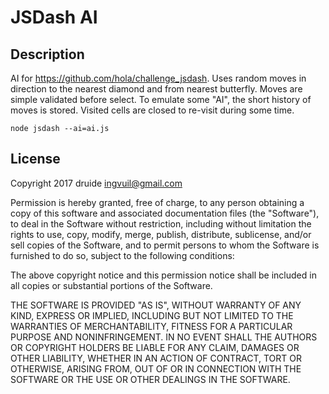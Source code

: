 # JSDash AI

## Description

AI for https://github.com/hola/challenge_jsdash.
Uses random moves in direction to the nearest diamond and from nearest butterfly.
Moves are simple validated before select. To emulate some "AI", the short history
of moves is stored. Visited cells are closed to re-visit during some time.

```
node jsdash --ai=ai.js
```

## License

Copyright 2017 druide <ingvuil@gmail.com>

Permission is hereby granted, free of charge, to any person obtaining a copy of this software and associated documentation files (the "Software"), to deal in the Software without restriction, including without limitation the rights to use, copy, modify, merge, publish, distribute, sublicense, and/or sell copies of the Software, and to permit persons to whom the Software is furnished to do so, subject to the following conditions:

The above copyright notice and this permission notice shall be included in all copies or substantial portions of the Software.

THE SOFTWARE IS PROVIDED "AS IS", WITHOUT WARRANTY OF ANY KIND, EXPRESS OR IMPLIED, INCLUDING BUT NOT LIMITED TO THE WARRANTIES OF MERCHANTABILITY, FITNESS FOR A PARTICULAR PURPOSE AND NONINFRINGEMENT. IN NO EVENT SHALL THE AUTHORS OR COPYRIGHT HOLDERS BE LIABLE FOR ANY CLAIM, DAMAGES OR OTHER LIABILITY, WHETHER IN AN ACTION OF CONTRACT, TORT OR OTHERWISE, ARISING FROM, OUT OF OR IN CONNECTION WITH THE SOFTWARE OR THE USE OR OTHER DEALINGS IN THE SOFTWARE.
